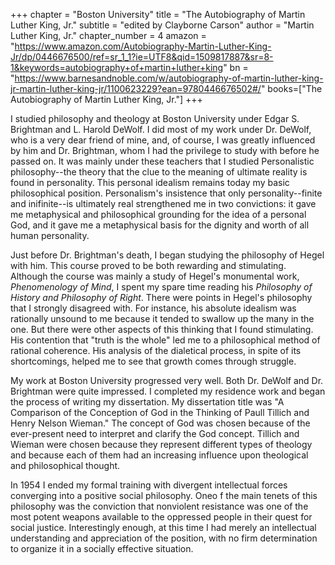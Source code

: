 +++
chapter = "Boston University"
title = "The Autobiography of Martin Luther King, Jr."
subtitle = "edited by Clayborne Carson"
author = "Martin Luther King, Jr."
chapter_number = 4
amazon = "https://www.amazon.com/Autobiography-Martin-Luther-King-Jr/dp/0446676500/ref=sr_1_1?ie=UTF8&qid=1509817887&sr=8-1&keywords=autobiography+of+martin+luther+king"
bn = "https://www.barnesandnoble.com/w/autobiography-of-martin-luther-king-jr-martin-luther-king-jr/1100623229?ean=9780446676502#/"
books=["The Autobiography of Martin Luther King, Jr."]
+++

I studied philosophy and theology at Boston University under Edgar S. Brightman and L. Harold DeWolf. I did most of my work under Dr. DeWolf, who is a very dear friend of mine, and, of course, I was greatly influenced by him and Dr. Brightman, whom I had the privilege to study with before he passed on. It was mainly under these teachers that I studied Personalistic philosophy--the theory that the clue to the meaning of ultimate reality is found in personality. This personal idealism remains today my basic philosophical position. Personalism's insistence that only personality--finite and inifinite--is ultimately real strengthened me in two convictions: it gave me metaphysical and philosophical grounding for the idea of a personal God, and it gave me a metaphysical basis for the dignity and worth of all human personality.  
  
Just before Dr. Brightman's death, I began studying the philosophy of Hegel with him. This course proved to be both rewarding and stimulating. Although the course was mainly a study of Hegel's monumental work, _Phenomenology of Mind_, I spent my spare time reading his _Philosophy of History and Philosophy of Right_. There were points in Hegel's philosophy that I strongly disagreed with. For instance, his absolute idealism was rationally unsound to me because it tended to swallow up the many in the one. But there were other aspects of this thinking that I found stimulating. His contention that "truth is the whole" led me to a philosophical method of rational coherence. His analysis of the dialetical process, in spite of its shortcomings, helped me to see that growth comes through struggle.  
  
My work at Boston University progressed very well. Both Dr. DeWolf and Dr. Brightman were quite impressed. I completed my residence work and began the process of writing my dissertation. My dissertation title was "A Comparison of the Conception of God in the Thinking of Paull Tillich and Henry Nelson Wieman." The concept of God was chosen because of the ever-present need to interpret and clarify the God concept. Tillich and Wieman were chosen because they represent different types of theology and because each of them had an increasing influence upon theological and philosophical thought.  
  
In 1954 I ended my formal training with divergent intellectual forces converging into a positive social philosophy. Oneo f the main tenets of this philosophy was the conviction that nonviolent resistance was one of the most potent weapons available to the oppressed people in their quest for social justice. Interestingly enough, at this time I had merely an intellectual understanding and appreciation of the position, with no firm determination to organize it in a socially effective situation.